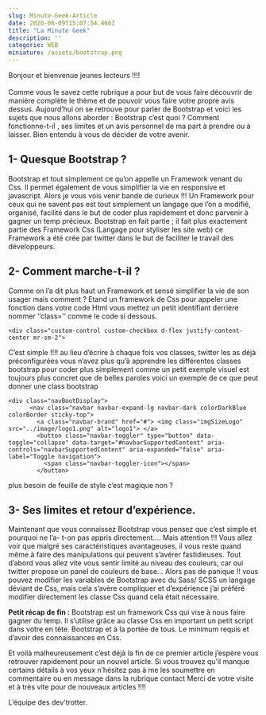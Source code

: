 ```yaml
---
slug: Minute-Geek-Article
date: 2020-06-09T15:07:54.466Z
title: "La Minute Geek"
description: ''
categorie: WEB
miniature: /assets/bootstrap.png
---
```

Bonjour et bienvenue jeunes lecteurs !!!!\
\
Comme vous le savez cette rubrique a pour but de vous faire découvrir de manière complète le thème et de pouvoir vous faire votre propre avis dessus. Aujourd’hui on se retrouve pour parler de Bootstrap et voici les sujets que nous allons aborder : Bootstrap c’est quoi ? Comment fonctionne-t-il , ses limites et un avis personnel de ma part à prendre ou à laisser. Bien entendu à vous de décider de votre avenir.



## 1- Quesque Bootstrap ?



Bootstrap et tout simplement ce qu’on appelle un Framework venant du Css. Il permet également de vous simplifier la vie en responsive et javascript. Alors je vous vois venir bande de curieux !!! Un Framework pour ceux qui ne savent pas est tout simplement un langage que l’on a modifié, organisé, facilité dans le but de coder plus rapidement et donc parvenir à gagner un temp précieux. Bootstrap en fait partie ; il fait plus exactement partie des Framework Css (Langage pour styliser les site web) ce Framework a été crée par twitter dans le but de faciliter le travail des développeurs.



## 2- Comment marche-t-il ?

Comme on l’a dit plus haut un Framework et sensé simplifier la vie de son usager mais comment ? Etand un framework de Css pour appeler une fonction dans votre code Html vous mettez un petit identifiant derrière nommer ‘’class=’’ comme le code si dessous.

```
<div class="custom-control custom-checkbox d-flex justify-content-center mr-sm-2">
```

C’est simple !!!! au lieu d’écrire à chaque fois vos classes, twitter les as déjà préconfigurées vous n’avez plus qu’à apprendre les différentes classes bootstrap pour coder plus simplement comme un petit exemple visuel est toujours plus concret que de belles paroles voici un exemple de ce que peut donner une class bootstrap

```
<div class="navBootDisplay">
      <nav class="navbar navbar-expand-lg navbar-dark colorDarkBlue colorBorder sticky-top">
        <a class="navbar-brand" href="#"> <img class="imgSizeLogo" src="../image/logo1.png" alt="logo1"> </a>
        <button class="navbar-toggler" type="button" data-toggle="collapse" data-target="#navbarSupportedContent" aria-controls="navbarSupportedContent" aria-expanded="false" aria-label="Toggle navigation">
          <span class="navbar-toggler-icon"></span>
        </button>
```

plus besoin de feuille de style c’est magique non ?

## 3- Ses limites et retour d’expérience.

Maintenant que vous connaissez Bootstrap vous pensez que c’est simple et pourquoi ne l’a- t-on pas appris directement…. Mais attention !!! Vous allez voir que malgré ses caractéristiques avantageuses, il vous reste quand même à faire des manipulations qui peuvent s’avérer fastidieuses. Tout d’abord vous allez vite vous sentir limité au niveau des couleurs, car oui twitter propose un panel de couleurs de base… Alors pas de panique !! vous pouvez modifier les variables de Bootstrap avec du Sass/ SCSS un langage déviant de Css, mais cela s’avère compliquer et d’expérience j’ai préféré modifier directement les classe Css quand cela était nécessaire. 



**Petit récap de fin :** Bootstrap est un framework Css qui vise à nous faire gagner du temp. Il s’utilise grâce au classe Css en important un petit script dans votre en tête. Bootstrap et à la portée de tous. Le minimum requis et d’avoir des connaissances en Css. 

Et voilà malheureusement c’est déjà la fin de ce premier article j’espère vous retrouver rapidement pour un nouvel article. Si vous trouvez qu’il manque certains détails à vos yeux n’hésitez pas à me les soumettre en commentaire ou en message dans la rubrique contact Merci de votre visite et à très vite pour de nouveaux articles !!!!



L’équipe des dev’trotter.

<bio sign='Seb'></bio>